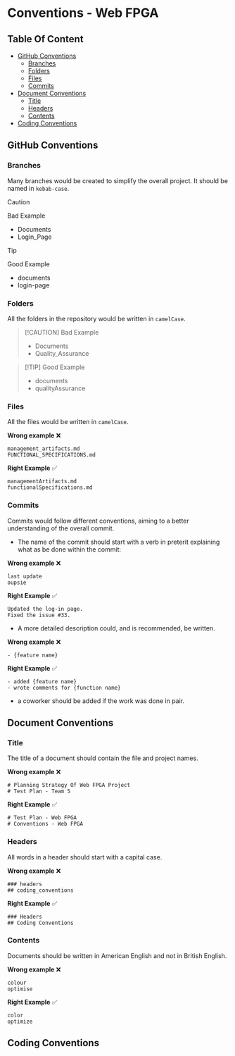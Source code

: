 # Conventions - Web FPGA

## Table Of Content

- [GitHub Conventions](#github-conventions)
  - [Branches](#branches)
  - [Folders](#folders)
  - [Files](#files)
  - [Commits](#commits)
- [Document Conventions](#document-conventions)
  - [Title](#title)
  - [Headers](#headers)
  - [Contents](#contents)
- [Coding Conventions](#coding-conventions)

## GitHub Conventions

### Branches

Many branches would be created to simplify the overall project. It should be named in `kebab-case`.

>[!CAUTION]
> Bad Example
> - Documents
> - Login_Page

>[!TIP]
> Good Example
> - documents
> - login-page

### Folders

All the folders in the repository would be written in `camelCase`.

>[!CAUTION] Bad Example
> - Documents
> - Quality_Assurance

>[!TIP] Good Example
> - documents
> - qualityAssurance

### Files

All the files would be written in `camelCase`.

**Wrong example** ❌

```
management_artifacts.md
FUNCTIONAL_SPECIFICATIONS.md
```

**Right Example** ✅

```
managementArtifacts.md
functionalSpecifications.md
```

### Commits

Commits would follow different conventions, aiming to a better understanding of the overall commit.

- The name of the commit should start with a verb in preterit explaining what as be done within the commit:

**Wrong example** ❌

```
last update
oupsie
```

**Right Example** ✅

```
Updated the log-in page.
Fixed the issue #33.
```

- A more detailed description could, and is recommended, be written.

**Wrong example** ❌

```
- {feature name}
```

**Right Example** ✅

```
- added {feature name}
- wrote comments for {function name}
```

- a coworker should be added if the work was done in pair.

## Document Conventions

### Title

The title of a document should contain the file and project names.

**Wrong example** ❌

```
# Planning Strategy Of Web FPGA Project
# Test Plan - Team 5
```

**Right Example** ✅

```
# Test Plan - Web FPGA
# Conventions - Web FPGA
```

### Headers

All words in a header should start with a capital case.

**Wrong example** ❌

```
### headers
## coding_conventions
```

**Right Example** ✅

```
### Headers
## Coding Conventions
```

### Contents

Documents should be written in American English and not in British English.

**Wrong example** ❌

```
colour
optimise
```

**Right Example** ✅

```
color
optimize
```

## Coding Conventions

<!-- TODO -->